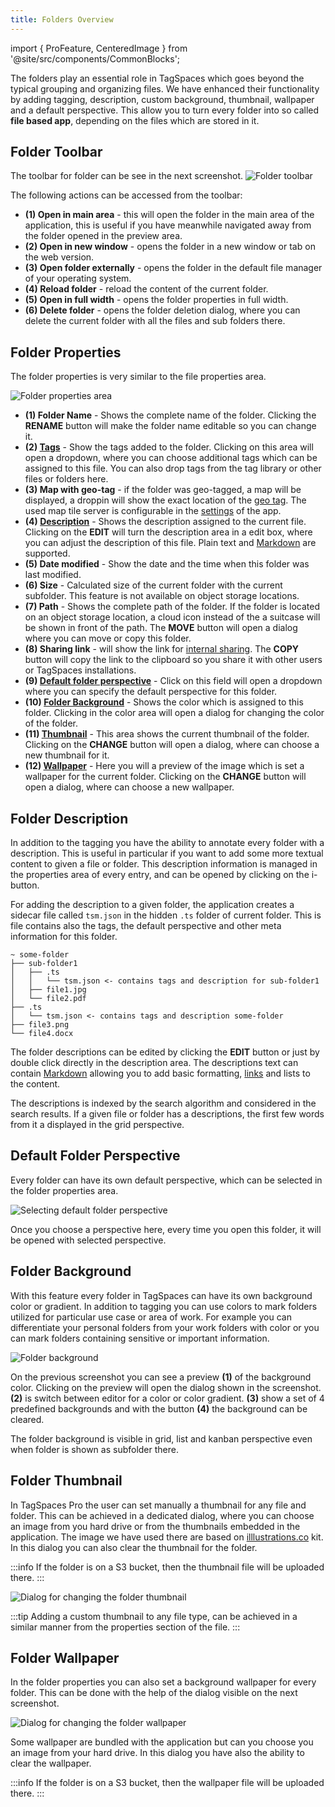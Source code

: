 ```yaml
---
title: Folders Overview
---
```


import { ProFeature, CenteredImage } from '@site/src/components/CommonBlocks';

The folders play an essential role in TagSpaces which goes beyond the typical grouping and organizing files. We have enhanced their functionality by adding tagging, description, custom background, thumbnail, wallpaper and a default perspective. This allow you to turn every folder into so called **file based app**, depending on the files which are stored in it.

## Folder Toolbar

The toolbar for folder can be see in the next screenshot.
![Folder toolbar](/media/folder-toolbar.svg)

The following actions can be accessed from the toolbar:

- **(1) Open in main area** - this will open the folder in the main area of the application, this is useful if you have meanwhile navigated away from the folder opened in the preview area.
- **(2) Open in new window** - opens the folder in a new window or tab on the web version.
- **(3) Open folder externally** - opens the folder in the default file manager of your operating system.
- **(4) Reload folder** - reload the content of the current folder.
- **(5) Open in full width** - opens the folder properties in full width.
- **(6) Delete folder** - opens the folder deletion dialog, where you can delete the current folder with all the files and sub folders there.

## Folder Properties

The folder properties is very similar to the file properties area.

![Folder properties area](/media/folder-properties.svg)

- **(1) Folder Name** - Shows the complete name of the folder. Clicking the **RENAME** button will make the folder name editable so you can change it.
- **(2) [Tags](/tagging#folder-tagging)** - Show the tags added to the folder. Clicking on this area will open a dropdown, where you can choose additional tags which can be assigned to this file. You can also drop tags from the tag library or other files or folders here.
- **(3) Map with geo-tag** - if the folder was geo-tagged, a map will be displayed, a droppin will show the exact location of the [geo tag](/ui/taglibrary/#geo-tagging). The used map tile server is configurable in the [settings](/ui/settings/#advanced) of the app.
- **(4) [Description](#folder-description)** <ProFeature /> - Shows the description assigned to the current file. Clicking on the **EDIT** will turn the description area in a edit box, where you can adjust the description of this file. Plain text and [Markdown](/markdown) are supported.
- **(5) Date modified** - Show the date and the time when this folder was last modified.
- **(6) Size** - Calculated size of the current folder with the current subfolder. This feature is not available on object storage locations.
- **(7) Path** - Shows the complete path of the folder. If the folder is located on an object storage location, a cloud icon instead of the a suitcase will be shown in front of the path. The **MOVE** button will open a dialog where you can move or copy this folder.
- **(8) Sharing link** - will show the link for [internal sharing](/sharing#internal-sharing-for-files-and-folders). The **COPY** button will copy the link to the clipboard so you share it with other users or TagSpaces installations.
- **(9) [Default folder perspective](#default-folder-perspective)** <ProFeature /> - Click on this field will open a dropdown where you can specify the default perspective for this folder.
- **(10) [Folder Background](#folder-background)** <ProFeature /> - Shows the color which is assigned to this folder. Clicking in the color area will open a dialog for changing the color of the folder.
- **(11) [Thumbnail](#folder-thumbnail)** <ProFeature /> - This area shows the current thumbnail of the folder. Clicking on the **CHANGE** button will open a dialog, where can choose a new thumbnail for it.
- **(12) [Wallpaper](#folder-wallpaper)** <ProFeature /> - Here you will a preview of the image which is set a wallpaper for the current folder. Clicking on the **CHANGE** button will open a dialog, where can choose a new wallpaper.

## Folder Description

<ProFeature />

In addition to the tagging you have the ability to annotate every folder with a description. This is useful in particular if you want to add some more textual content to given a file or folder. This description information is managed in the properties area of every entry, and can be opened by clicking on the i-button.

For adding the description to a given folder, the application creates a sidecar file called `tsm.json` in the hidden `.ts` folder of current folder. This is file contains also the tags, the default perspective and other meta information for this folder.

    ~ some-folder
    ├── sub-folder1
    │   ├── .ts
    │   │   └── tsm.json <- contains tags and description for sub-folder1
    │   ├── file1.jpg
    │   └── file2.pdf
    ├── .ts
    │   └── tsm.json <- contains tags and description some-folder
    ├── file3.png
    └── file4.docx

The folder descriptions can be edited by clicking the **EDIT** button or just by double click directly in the description area. The descriptions text can contain [Markdown](https://en.wikipedia.org/wiki/Markdown) allowing you to add basic formatting, [links](/linking) and lists to the content.

The descriptions is indexed by the search algorithm and considered in the search results. If a given file or folder has a descriptions, the first few words from it a displayed in the grid perspective.

## Default Folder Perspective

<ProFeature />

Every folder can have its own default perspective, which can be selected in the folder properties area.

![Selecting default folder perspective](/media/folder-properties-select-perspective.png)

Once you choose a perspective here, every time you open this folder, it will be opened with selected perspective.

## Folder Background

<ProFeature />

With this feature every folder in TagSpaces can have its own background color or gradient. In addition to tagging you can use colors to mark folders utilized for particular use case or area of work. For example you can differentiate your personal folders from your work folders with color or you can mark folders containing sensitive or important information.

![Folder background](/media/folder-background.svg)

On the previous screenshot you can see a preview **(1)** of the background color. Clicking on the preview will open the dialog shown in the screenshot. **(2)** is switch between editor for a color or color gradient. **(3)** show a set of 4 predefined backgrounds and with the button **(4)** the background can be cleared.

The folder background is visible in grid, list and kanban perspective even when folder is shown as subfolder there.

<CenteredImage
    caption="Short video showing how to set color to a folder"
    src="/media/tagspaces-folder-colors.gif"
    showCaption
  />

## Folder Thumbnail

<ProFeature />

In TagSpaces Pro the user can set manually a thumbnail for any file and folder. This can be achieved in a dedicated dialog, where you can choose an image from you hard drive or from the thumbnails embedded in the application. The image we have used there are based on [illlustrations.co](https://illlustrations.co) kit. In this dialog you can also clear the thumbnail for the folder.

:::info
If the folder is on a S3 bucket, then the thumbnail file will be uploaded there.
:::

![Dialog for changing the folder thumbnail](/media/change-folder-thumbnail.png)

<!--iframe width="100%" height="500" src="https://www.youtube-nocookie.com/embed/ZgnRRO1zdGc?rel=0" frameBorder="0" allow="autoplay; encrypted-media; picture-in-picture" allowFullScreen></iframe-->

:::tip
Adding a custom thumbnail to any file type, can be achieved in a similar manner from the properties section of the file.
:::

<CenteredImage
    caption="Folder with thumbnail and wallpaper containing sub folders with thumbnails"
    src="/media/folder-with-thumbnail-and-wallpaper.png"
    showCaption
  />

## Folder Wallpaper

<ProFeature />

In the folder properties you can also set a background wallpaper for every folder. This can be done with the help of the dialog visible on the next screenshot.

![Dialog for changing the folder wallpaper](/media/change-folder-wallpaper.png)

Some wallpaper are bundled with the application but can you choose you an image from your hard drive. In this dialog you have also the ability to clear the wallpaper.

:::info
If the folder is on a S3 bucket, then the wallpaper file will be uploaded there.
:::
